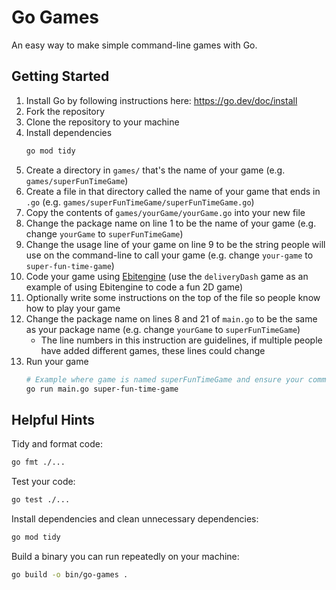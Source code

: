 # Go Games

An easy way to make simple command-line games with Go.

## Getting Started

1. Install Go by following instructions here: https://go.dev/doc/install
2. Fork the repository
3. Clone the repository to your machine
4. Install dependencies
    ```sh
    go mod tidy
    ```
5. Create a directory in `games/` that's the name of your game (e.g. `games/superFunTimeGame`)
6. Create a file in that directory called the name of your game that ends in `.go` (e.g. `games/superFunTimeGame/superFunTimeGame.go`)
7. Copy the contents of `games/yourGame/yourGame.go` into your new file
8. Change the package name on line 1 to be the name of your game (e.g. change `yourGame` to `superFunTimeGame`)
9. Change the usage line of your game on line 9 to be the string people will use on the command-line to call your game (e.g. change `your-game` to `super-fun-time-game`)
10. Code your game using [Ebitengine](https://github.com/hajimehoshi/ebiten) (use the `deliveryDash` game as an example of using Ebitengine to code a fun 2D game)
11. Optionally write some instructions on the top of the file so people know how to play your game
12. Change the package name on lines 8 and 21 of `main.go` to be the same as your package name (e.g. change `yourGame` to `superFunTimeGame`)
    * The line numbers in this instruction are guidelines, if multiple people have added different games, these lines could change
13. Run your game
    ```sh
    # Example where game is named superFunTimeGame and ensure your command-line string matches what you set in Step 9
    go run main.go super-fun-time-game
    ```

## Helpful Hints

Tidy and format code:

```sh
go fmt ./...
```

Test your code:

```sh
go test ./...
```

Install dependencies and clean unnecessary dependencies:

```sh
go mod tidy
```

Build a binary you can run repeatedly on your machine:

```sh
go build -o bin/go-games .
```
